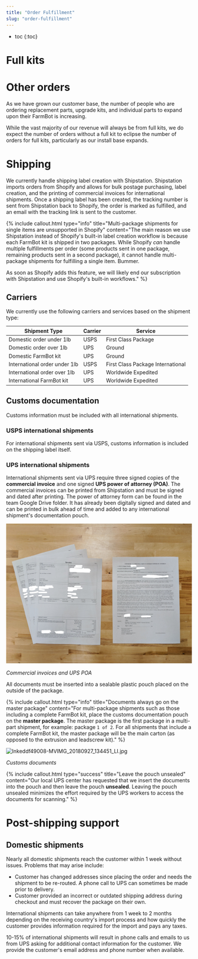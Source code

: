 ```yaml
---
title: "Order Fulfillment"
slug: "order-fulfillment"
---
```


* toc
{:toc}

# Full kits

# Other orders
As we have grown our customer base, the number of people who are ordering replacement parts, upgrade kits, and individual parts to expand upon their FarmBot is increasing.

While the vast majority of our revenue will always be from full kits, we do expect the number of orders without a full kit to eclipse the number of orders for full kits, particularly as our install base expands.

# Shipping
We currently handle shipping label creation with Shipstation. Shipstation imports orders from Shopify and allows for bulk postage purchasing, label creation, and the printing of commercial invoices for international shipments. Once a shipping label has been created, the tracking number is sent from Shipstation back to Shopify, the order is marked as fulfilled, and an email with the tracking link is sent to the customer.

{%
include callout.html
type="info"
title="Multi-package shipments for single items are unsupported in Shopify"
content="The main reason we use Shipstation instead of Shopify's built-in label creation workflow is because each FarmBot kit is shipped in two packages. While Shopify *can* handle multiple fulfillments per order (some products sent in one package, remaining products sent in a second package), it cannot handle multi-package shipments for fulfilling a single item. Bummer.

As soon as Shopify adds this feature, we will likely end our subscription with Shipstation and use Shopify's built-in workflows."
%}

## Carriers
We currently use the following carriers and services based on the shipment type:

|Shipment Type                 |Carrier                       |Service                       |
|------------------------------|------------------------------|------------------------------|
|Domestic order under 1lb      |USPS                          |First Class Package
|Domestic order over 1lb       |UPS                           |Ground
|Domestic FarmBot kit          |UPS                           |Ground
|International order under 1lb |USPS                          |First Class Package International
|International order over 1lb  |UPS                           |Worldwide Expedited
|International FarmBot kit     |UPS                           |Worldwide Expedited

## Customs documentation
Customs information must be included with all international shipments.

### USPS international shipments
For international shipments sent via USPS, customs information is included on the shipping label itself.


### UPS international shipments
International shipments sent via UPS require three signed copies of the **commercial invoice** and one signed **UPS power of attorney (POA)**. The commercial invoices can be printed from Shipstation and must be signed and dated after printing. The power of attorney form can be found in the team Google Drive folder. It has already been digitally signed and dated and can be printed in bulk ahead of time and added to any international shipment's documentation pouch.

![9798217-Inked45b3308-MVIMG_20180927_134328_LI.jpg](_images/Inked45b3308-MVIMG_20180927_134328_LI.jpg)

_Commercial invoices and UPS POA_

All documents must be inserted into a sealable plastic pouch placed on the outside of the package.

{%
include callout.html
type="info"
title="Documents always go on the master package"
content="For multi-package shipments such as those including a complete FarmBot kit, place the customs documentation pouch on the **master package**. The master package is the first package in a multi-part shipment, for example: package `1 of 2`. For all shipments that include a complete FarmBot kit, the master package will be the main carton (as opposed to the extrusion and leadscrew kit)."
%}



![Inkeddf49008-MVIMG_20180927_134451_LI.jpg](_images/Inkeddf49008-MVIMG_20180927_134451_LI.jpg)

_Customs documents_



{%
include callout.html
type="success"
title="Leave the pouch unsealed"
content="Our local UPS center has requested that we insert the documents into the pouch and then leave the pouch **unsealed**. Leaving the pouch unsealed minimizes the effort required by the UPS workers to access the documents for scanning."
%}

# Post-shipping support
## Domestic shipments
Nearly all domestic shipments reach the customer within 1 week without issues. Problems that may arise include:
* Customer has changed addresses since placing the order and needs the shipment to be re-routed. A phone call to UPS can sometimes be made prior to delivery.
* Customer provided an incorrect or outdated shipping address during checkout and must recover the package on their own.

International shipments can take anywhere from 1 week to 2 months depending on the receiving country's import process and how quickly the customer provides information required for the import and pays any taxes.

10-15% of international shipments will result in phone calls and emails to us from UPS asking for additional contact information for the customer. We provide the customer's email address and phone number when available.

<style>
.hub-container {
  max-width: 1350px;
}
.value-icon {
  display: inline-block;
  height: 18px;
  margin-bottom: -2px;
}
  
a[title="Guides"] {
  color: #f4f4f4!important;
  border-bottom: 5px solid #f4f4f4;
  padding-bottom: 20px!important;
}
  
a[title="Guides"]:hover {
  color: white!important;
  border-bottom-color: white;
}
  
#hub-header li a:hover {
  box-shadow: none!important;
}
</style>

<meta name="theme-color" content="#434343">

